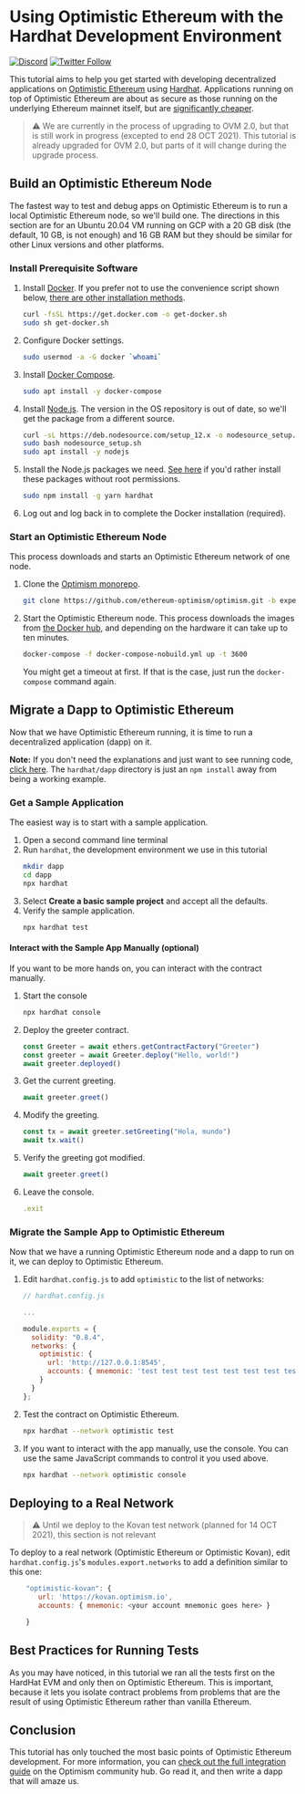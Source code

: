 # Using Optimistic Ethereum with the Hardhat Development Environment

[![Discord](https://img.shields.io/discord/667044843901681675.svg?color=768AD4&label=discord&logo=https%3A%2F%2Fdiscordapp.com%2Fassets%2F8c9701b98ad4372b58f13fd9f65f966e.svg)](https://discord.com/channels/667044843901681675)
[![Twitter Follow](https://img.shields.io/twitter/follow/optimismPBC.svg?label=optimismPBC&style=social)](https://twitter.com/optimismPBC)

This tutorial aims to help you get started with developing decentralized applications on [Optimistic Ethereum](https://optimism.io/) using [Hardhat](https://hardhat.org/). Applications 
running on top of Optimistic Ethereum are about as secure as those running on the underlying Ethereum mainnet itself, but are
[significantly cheaper](https://optimism.io/gas-comparison).

> :warning: We are currently in the process of upgrading to OVM 2.0, but that
> is still work in progress (excepted to end 28 OCT 2021). This tutorial is
> already upgraded for OVM 2.0, but parts of it will change during the upgrade
> process.

   <!-- TEMO-OVM2.0 -->

## Build an Optimistic Ethereum Node

The fastest way to test and debug apps on Optimistic Ethereum is to run a 
local Optimistic Ethereum node, so we'll build one.
The directions in this section are for an Ubuntu 20.04 VM running on GCP with 
a 20 GB disk (the default, 10 GB, is not enough) and 16 GB RAM
but they should be similar for other Linux versions and other platforms.

### Install Prerequisite Software

1. Install [Docker](https://www.docker.com/). If you prefer not to use the convenience script shown below, 
   [there are other installation methods](https://docs.docker.com/engine/install/ubuntu).

   ```sh
   curl -fsSL https://get.docker.com -o get-docker.sh
   sudo sh get-docker.sh
   ```

2. Configure Docker settings.

   ```sh
   sudo usermod -a -G docker `whoami`
   ```
   
3. Install [Docker Compose](https://docs.docker.com/compose/install/).
  
   ```sh
   sudo apt install -y docker-compose
   ```

4. Install [Node.js](https://nodejs.org/en/). The version in the OS repository is 
  out of date, so we'll get the package from a different source. 
  
   ```sh
   curl -sL https://deb.nodesource.com/setup_12.x -o nodesource_setup.sh
   sudo bash nodesource_setup.sh
   sudo apt install -y nodejs
   ```
   
5. Install the Node.js packages we need. [See here](https://github.com/sindresorhus/guides/blob/main/npm-global-without-sudo.md)
   if you'd rather install these packages without root permissions.
   ```sh   
   sudo npm install -g yarn hardhat
   ```
   
6. Log out and log back in to complete the Docker installation (required).


### Start an Optimistic Ethereum Node

This process downloads and starts an Optimistic Ethereum network of one node.

1. Clone the [Optimism monorepo](https://github.com/ethereum-optimism/optimism).

   ```sh
   git clone https://github.com/ethereum-optimism/optimism.git -b experimental
   ```
   <!-- TEMO-OVM2.0 -->

1. Start the Optimistic Ethereum node. This process downloads the images
   from [the Docker hub](https://hub.docker.com/u/ethereumoptimism), and 
   depending on the hardware it can take up to ten minutes.

   ```sh
   docker-compose -f docker-compose-nobuild.yml up -t 3600
   ``` 

   You might get a timeout at first. If that is the case, just run the 
   `docker-compose` command again.

<!--   

2. Build the Optimistic Ethereum software.   
   
   ```sh
   yarn install
   yarn build
   ```
   
3. Build the Docker containers

   ```sh
   cd ops
   docker-compose -f docker-compose-nobuild.yml up
   export COMPOSE_DOCKER_CLI_BUILD=1
   export DOCKER_BUILDKIT=1
   docker-compose build && echo Build complete
   ```

The build process is time consuming, and you do not need to wait for it to finish before you continue the tutorial.
I will note the point in the tutorial where you need to have a running Optimistic Ethereum Node. Hopefully it will
be finished by then (you will know when the build process is done because you'll see a **Build complete** message).

4. Once the build process is finally done, start the Optimistic Ethereum node:

   ```sh
   docker-compose up
   ```

5. To see when the Optimistic Ethereum node starts, run (in a separate terminal):
   
   ```sh
   ~/optimism/ops/scripts/wait-for-sequencer.sh
   ```

--> 

## Migrate a Dapp to Optimistic Ethereum

Now that we have Optimistic Ethereum running, it is time to run a decentralized application (dapp) on it.

**Note:** If you don't need the explanations and just want to see running code, 
[click here](https://github.com/ethereum-optimism/optimism-tutorial/). The 
`hardhat/dapp` directory
is just an `npm install` away from being a working example.

### Get a Sample Application

The easiest way is to start with a sample application. 

1. Open a second command line terminal
1. Run `hardhat`, the development environment we use in this tutorial
   ```sh
   mkdir dapp
   cd dapp
   npx hardhat
   ```
1. Select **Create a basic sample project** and accept all the defaults.
1. Verify the sample application.
   ```sh
   npx hardhat test
   ```
   
#### Interact with the Sample App Manually (optional)   
   
If you want to be more hands on, you can interact with the contract manually.

1. Start the console
   ```sh
   npx hardhat console
   ```
2. Deploy the greeter contract.
   ```javascript
   const Greeter = await ethers.getContractFactory("Greeter")
   const greeter = await Greeter.deploy("Hello, world!")
   await greeter.deployed()
   ```
3. Get the current greeting.
   ```javascript
   await greeter.greet()
   ```
4. Modify the greeting.
   ```javascript
   const tx = await greeter.setGreeting("Hola, mundo")
   await tx.wait()
   ```
5. Verify the greeting got modified.
   ```javascript
   await greeter.greet()
   ```
   
6. Leave the console.
   ```javascript
   .exit
   ```

### Migrate the Sample App to Optimistic Ethereum

Now that we have a running Optimistic Ethereum node and a dapp to run on it, we can deploy to Optimistic Ethereum.

1. Edit `hardhat.config.js` to add `optimistic` to the list of networks:
   ```js
   // hardhat.config.js

   ...
   
   module.exports = {
     solidity: "0.8.4",
     networks: {
       optimistic: {
         url: 'http://127.0.0.1:8545',
         accounts: { mnemonic: 'test test test test test test test test test test test junk' }
       }
     }
   };
   ```

1. Test the contract on Optimistic Ethereum. 

   ```sh
   npx hardhat --network optimistic test
   ```

1. If you want to interact with the app manually, use the console. You can use 
   the same JavaScript commands to control it you used above.
   ```sh
   npx hardhat --network optimistic console
   ```
   
   

## Deploying to a Real Network

> :warning: Until we deploy to the Kovan test network (planned for 14 OCT 2021), 
> this section is not relevant
   <!-- TEMO-OVM2.0 -->

To deploy to a real network (Optimistic Ethereum or Optimistic Kovan),
edit `hardhat.config.js`'s `modules.export.networks` to add a definition
similar to this one:

```javascript
    "optimistic-kovan": {
       url: 'https://kovan.optimism.io',
       accounts: { mnemonic: <your account mnemonic goes here> }

    }
```    

## Best Practices for Running Tests

As you may have noticed, in this tutorial we ran all the tests first on the HardHat EVM and only then on Optimistic Ethereum. This is
important, because it lets you isolate contract problems from problems that are the result of using Optimistic Ethereum rather than 
vanilla Ethereum.


## Conclusion

This tutorial has only touched the most basic points of Optimistic Ethereum development. For more information, you can 
[check out the full integration guide](https://community.optimism.io/docs/developers/l2/convert-2.0.html) on the Optimism community hub.
Go read it, and then write a dapp that will amaze us.
